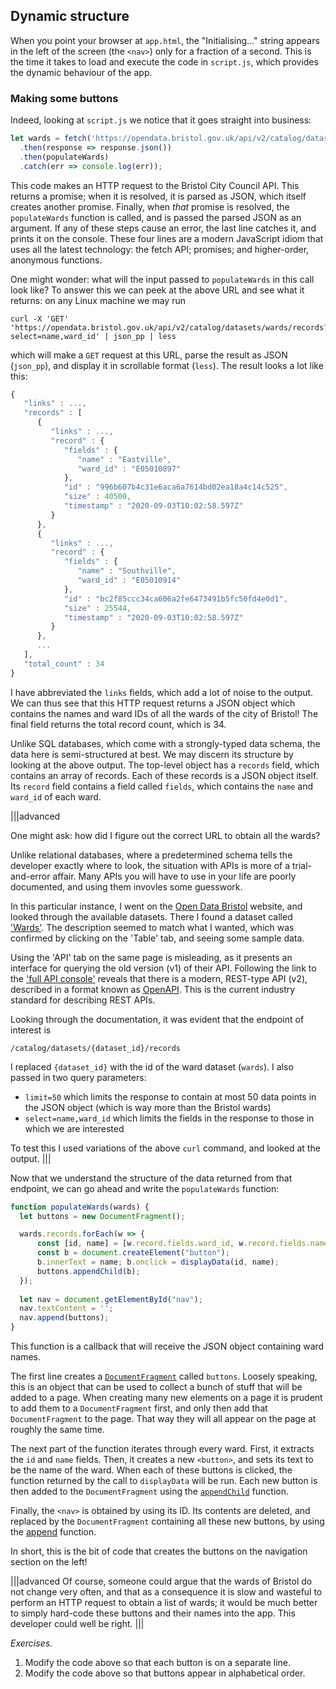 ## Dynamic structure

When you point your browser at `app.html`, the "Initialising..." string appears
in the left of the screen (the `<nav>`) only for a fraction of a second. This is
the time it takes to load and execute the code in `script.js`, which provides
the dynamic behaviour of the app.

### Making some buttons

Indeed, looking at `script.js` we notice that it goes straight into business:
```javascript
let wards = fetch('https://opendata.bristol.gov.uk/api/v2/catalog/datasets/wards/records?limit=50&select=name,ward_id')
  .then(response => response.json())
  .then(populateWards)
  .catch(err => console.log(err));
```
This code makes an HTTP request to the Bristol City Council API. This returns a
promise; when it is resolved, it is parsed as JSON, which itself creates another
promise. Finally, when _that_ promise is resolved, the `populateWards` function
is called, and is passed the parsed JSON as an argument. If any of these steps
cause an error, the last line catches it, and prints it on the console. These
four lines are a modern JavaScript idiom that uses all the latest technology:
the fetch API; promises; and higher-order, anonymous functions.

One might wonder: what will the input passed to `populateWards` in this call
look like? To answer this we can peek at the above URL and see what it returns:
on any Linux machine we may run
```
curl -X 'GET' 'https://opendata.bristol.gov.uk/api/v2/catalog/datasets/wards/records?select=name,ward_id' | json_pp | less
```
which will make a `GET` request at this URL, parse the result as JSON
(`json_pp`), and display it in scrollable format (`less`). The result looks a
lot like this:
```javascript
{
   "links" : ...,
   "records" : [
      {
         "links" : ...,
         "record" : {
            "fields" : {
               "name" : "Eastville",
               "ward_id" : "E05010897"
            },
            "id" : "996b607b4c31e6aca6a7614bd02ea18a4c14c525",
            "size" : 40500,
            "timestamp" : "2020-09-03T10:02:58.597Z"
         }
      },
      {
         "links" : ...,
         "record" : {
            "fields" : {
               "name" : "Southville",
               "ward_id" : "E05010914"
            },
            "id" : "bc2f85ccc34ca606a2fe6473491b5fc50fd4e0d1",
            "size" : 25544,
            "timestamp" : "2020-09-03T10:02:58.597Z"
         }
      },
      ...
   ],
   "total_count" : 34
}
```
I have abbreviated the `links` fields, which add a lot of noise to the output.
We can thus see that this HTTP request returns a JSON object which contains the
names and ward IDs of all the wards of the city of Bristol! The final field
returns the total record count, which is 34.

Unlike SQL databases, which come with a strongly-typed data schema, the data
here is semi-structured at best. We may discern its structure by looking at the
above output. The top-level object has a `records` field, which contains an
array of records. Each of these records is a JSON object itself. Its `record`
field contains a field called `fields`, which contains the `name` and `ward_id`
of each ward.

|||advanced

One might ask: how did I figure out the correct URL to obtain all the wards?

Unlike relational databases, where a predetermined schema tells the developer
exactly where to look, the situation with APIs is more of a trial-and-error
affair. Many APIs you will have to use in your life are poorly documented, and
using them invovles some guesswork.

In this particular instance, I went on the [Open Data
Bristol](https://opendata.bristol.gov.uk/explore/?sort=modified) website, and
looked through the available datasets. There I found a dataset called
['Wards'](https://opendata.bristol.gov.uk/explore/dataset/wards/information/).
The description seemed to match what I wanted, which was confirmed by clicking
on the 'Table' tab, and seeing some sample data.

Using the 'API' tab on the same page is misleading, as it presents an interface
for querying the old version (v1) of their API. Following the link to the ['full
API console'](https://opendata.bristol.gov.uk/api/v2/console) reveals that
there is a modern, REST-type API (v2), described in a format known as
[OpenAPI](https://swagger.io/docs/specification/about/). This is the current
industry standard for describing REST APIs.

Looking through the documentation, it was evident that the endpoint of interest is
```
/catalog/datasets/{dataset_id}/records
```
I replaced `{dataset_id}` with the id of the ward dataset (`wards`). I also
passed in two query parameters:
* `limit=50` which limits the response to contain at most 50 data points in the JSON object (which is way more than the Bristol wards)
* `select=name,ward_id` which limits the fields in the response to those in which we are interested

To test this I used variations of the above `curl` command, and looked at the output.
|||

Now that we understand the structure of the data returned from that endpoint, we can go ahead and write the `populateWards` function:
```javascript
function populateWards(wards) {
  let buttons = new DocumentFragment();

  wards.records.forEach(w => {
      const [id, name] = [w.record.fields.ward_id, w.record.fields.name];
      const b = document.createElement("button");
      b.innerText = name; b.onclick = displayData(id, name);
      buttons.appendChild(b);
  });
  
  let nav = document.getElementById("nav");
  nav.textContent = '';
  nav.append(buttons);
}
```
This function is a callback that will receive the JSON object containing ward names.

The first line creates a
[`DocumentFragment`](https://developer.mozilla.org/en-US/docs/Web/API/DocumentFragment)
called `buttons`. Loosely speaking, this is an object that can be used to
collect a bunch of stuff that will be added to a page. When creating many new
elements on a page it is prudent to add them to a `DocumentFragment` first, and
only then add that `DocumentFragment` to the page. That way they will all appear
on the page at roughly the same time.

The next part of the function iterates through every ward. First, it extracts
the `id` and `name` fields. Then, it creates a new `<button>`, and sets its text
to be the name of the ward. When each of these buttons is clicked, the function
returned by the call to `displayData` will be run. Each new button is then added
to the `DocumentFragment` using the
[`appendChild`](https://developer.mozilla.org/en-US/docs/Web/API/Node/appendChild)
function.

Finally, the `<nav>` is obtained by using its ID. Its contents are deleted, and
replaced by the `DocumentFragment` containing all these new buttons, by using
the [append](https://developer.mozilla.org/en-US/docs/Web/API/Element/append)
function.

In short, this is the bit of code that creates the buttons on the navigation
section on the left!

|||advanced
Of course, someone could argue that the wards of Bristol do not change very
often, and that as a consequence it is slow and wasteful to perform an HTTP
request to obtain a list of wards; it would be much better to simply hard-code
these buttons and their names into the app. This developer could well be right.
|||

*Exercises.*
1. Modify the code above so that each button is on a separate line.
2. Modify the code above so that buttons appear in alphabetical order.
